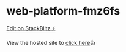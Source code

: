 # web-platform-fmz6fs

[Edit on StackBlitz ⚡️](https://stackblitz.com/edit/web-platform-fmz6fs)

View the hosted site to [click here](https://lasithadilshan.github.io/css-energy-ball-fmz6fs/)👍
